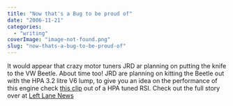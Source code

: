 ```yaml
---
title: "Now that's a Bug to be proud of"
date: "2006-11-21"
categories: 
  - "writing"
coverImage: "image-not-found.png"
slug: "now-thats-a-bug-to-be-proud-of"
---
```


It would appear that crazy motor tuners JRD ar planning on putting the knife to the VW Beetle. About time too! JRD are planning on kitting the Beetle out with the HPA 3.2 litre V6 lump, to give you an idea on the performance of this engine check [this clip](http://youtube.com/watch?v=WiVr1APDj84) out of a HPA tuned RSI. Check out the full story over at [Left Lane News](http://www.leftlanenews.com/2006/11/20/tuner-plans-385-horsepower-beetle/)
